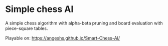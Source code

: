 # Simple chess AI

A simple chess algorithm with alpha-beta pruning and board evaluation with piece-square tables.

Playable on: https://angeshs.github.io/Smart-Chess-AI/

